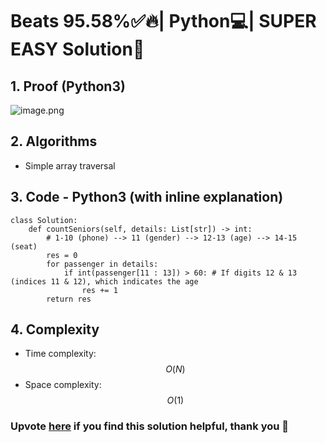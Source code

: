 # Beats 95.58%✅🔥| Python💻| SUPER EASY Solution📕

## 1. Proof (Python3)
![image.png](https://assets.leetcode.com/users/images/3ee7e34a-dd96-43b1-9dd6-72eb0cb13913_1722526388.2966347.png)

## 2. Algorithms
* Simple array traversal

## 3. Code - Python3 (with inline explanation)
```python3 []
class Solution:
    def countSeniors(self, details: List[str]) -> int:
        # 1-10 (phone) --> 11 (gender) --> 12-13 (age) --> 14-15 (seat)
        res = 0
        for passenger in details:
            if int(passenger[11 : 13]) > 60: # If digits 12 & 13 (indices 11 & 12), which indicates the age
                res += 1
        return res
```

## 4. Complexity
- Time complexity: $$O(N)$$
- Space complexity: $$O(1)$$

### Upvote [here](https://leetcode.com/problems/number-of-senior-citizens/solutions/5569835/beats-95-58-python-super-easy-solution) if you find this solution helpful, thank you 🤍
